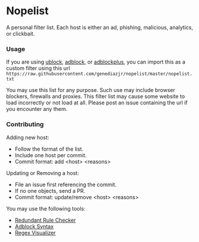 Nopelist
=======

A personal filter list. Each host is either an ad, phishing, malicious, analytics, or clickbait.

### Usage

If you are using [ublock](https://www.ublock.org/), [adblock](https://www.getadblock.com/), or [adblockplus](https://adblockplus.org/),
you can import this as a custom filter using this url `https://raw.githubusercontent.com/genediazjr/nopelist/master/nopelist.txt`

You may use this list for any purpose. Such use may include browser blockers, firewalls and proxies. This filter list may cause some website to load incorrectly or not load at all. Please post an issue containing the url if you encounter any them.

### Contributing

Adding new host:
- Follow the format of the list.
- Include one host per commit.
- Commit format: add &lt;host&gt; &lt;reasons&gt;

Updating or Removing a host:
- File an issue first referencing the commit.
- If no one objects, send a PR.
- Commit format: update/remove &lt;host&gt; &lt;reasons&gt;

You may use the following tools:
- [Redundant Rule Checker](https://arestwo.org/famlam/redundantRuleChecker.html)
- [Adblock Syntax](https://adblockplus.org/filters)
- [Regex Visualizer](http://www.regexper.com/)
